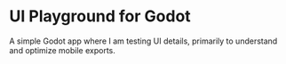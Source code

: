 # UI Playground for Godot

A simple Godot app where I am testing UI details, primarily to
understand and optimize mobile exports.
